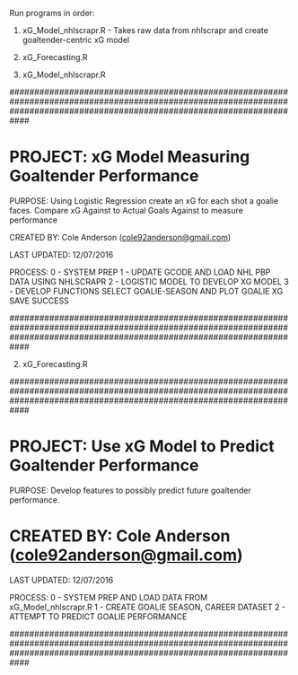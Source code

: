Run programs in order:
1. xG_Model_nhlscrapr.R - Takes raw data from nhlscrapr and create goaltender-centric xG model
2. xG_Forecasting.R

1. xG_Model_nhlscrapr.R

############################################################################################################################################################################

# PROJECT:        xG Model Measuring Goaltender Performance

 PURPOSE:        Using Logistic Regression create an xG for each shot a goalie faces. 
                 Compare xG Against to Actual Goals Against to measure performance

 CREATED BY:     Cole Anderson (cole92anderson@gmail.com)

 LAST UPDATED:   12/07/2016

 PROCESS:        0 - SYSTEM PREP
                 1 - UPDATE GCODE AND LOAD NHL PBP DATA USING NHLSCRAPR
                 2 - LOGISTIC MODEL TO DEVELOP XG MODEL
                 3 - DEVELOP FUNCTIONS SELECT GOALIE-SEASON AND PLOT GOALIE XG SAVE SUCCESS

############################################################################################################################################################################


2. xG_Forecasting.R

############################################################################################################################################################################

# PROJECT:        Use xG Model to Predict Goaltender Performance

 PURPOSE:        Develop features to possibly predict future goaltender performance. 

# CREATED BY:     Cole Anderson (cole92anderson@gmail.com)

 LAST UPDATED:   12/07/2016

 PROCESS:        0 - SYSTEM PREP AND LOAD DATA FROM xG_Model_nhlscrapr.R
                 1 - CREATE GOALIE SEASON, CAREER DATASET
                 2 - ATTEMPT TO PREDICT GOALIE PERFORMANCE

############################################################################################################################################################################
